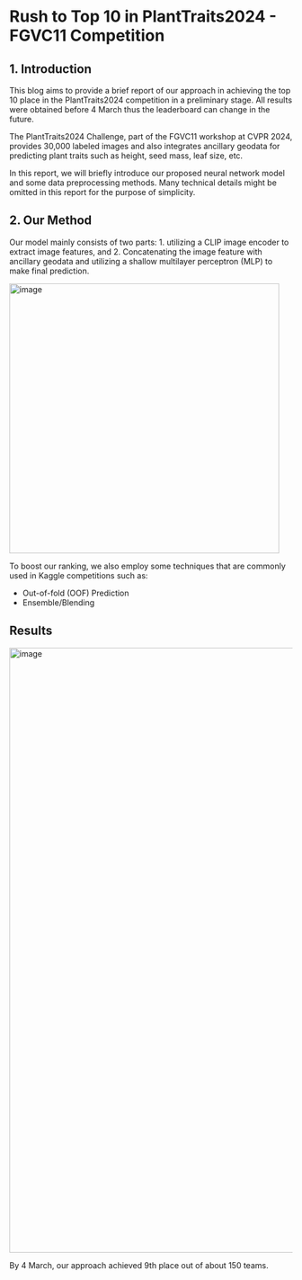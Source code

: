 # Rush to Top 10 in PlantTraits2024 - FGVC11 Competition

## 1. Introduction

This blog aims to provide a brief report of our approach in achieving the top 10 place in the PlantTraits2024 competition in a preliminary stage. All results were obtained before 4 March thus the leaderboard can change in the future.

The PlantTraits2024 Challenge, part of the FGVC11 workshop at CVPR 2024, provides 30,000 labeled images and also integrates ancillary geodata for predicting plant traits such as height, seed mass, leaf size, etc.

In this report, we will briefly introduce our proposed neural network model and some data preprocessing methods. Many technical details might be omitted in this report for the purpose of simplicity.

## 2. Our Method

Our model mainly consists of two parts: 1. utilizing a CLIP image encoder to extract image features, and 2. Concatenating the image feature with ancillary geodata and utilizing a shallow multilayer perceptron (MLP) to make final prediction.

<img width="480" alt="image" src="https://github.com/ywugwu/ywugwu.github.io/blob/main/_posts/imgs/Presentation1.png?raw=True">

To boost our ranking, we also employ some techniques that are commonly used in Kaggle competitions such as:

* Out-of-fold (OOF) Prediction
* Ensemble/Blending


## Results

<img width="1076" alt="image" src="https://github.com/ywugwu/ywugwu.github.io/assets/128890731/4927c11a-fb6b-4a27-9ec3-f53fa213f108">

By 4 March, our approach achieved 9th place out of about 150 teams. 



